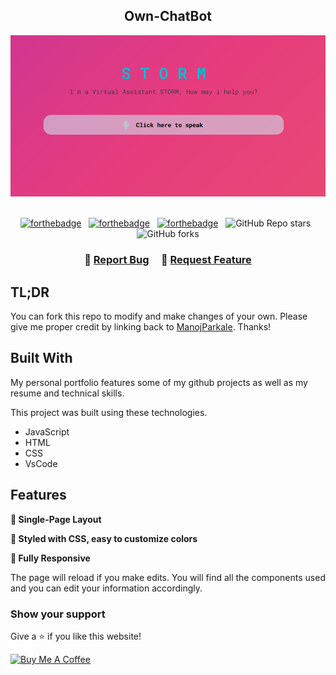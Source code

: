<h2 align="center">
Own-ChatBot <br/>
</h2>
<div align="center">
  <img alt="Demo" src="./ownchatbot.png" />
</div>

<br/>

<center>
  
[![forthebadge](https://forthebadge.com/images/badges/made-with-javascript.svg)](https://forthebadge.com) &nbsp;
[![forthebadge](https://forthebadge.com/images/badges/made-with-html.svg)](https://forthebadge.com) &nbsp;
[![forthebadge](https://forthebadge.com/images/badges/made-with-css.svg)](https://forthebadge.com) &nbsp;
![GitHub Repo stars](https://img.shields.io/github/stars/ManojParkale/Own-ChatBot?color=red&logo=github&style=for-the-badge) &nbsp;
![GitHub forks](https://img.shields.io/github/forks/ManojParkale/Own-ChatBot?color=red&logo=github&style=for-the-badge)

</center>

<h3 align="center">
    🔹
    <a href="https://github.com/ManojParkale/Own-ChatBot/issues">Report Bug</a> &nbsp; &nbsp;
    🔹
    <a href="https://github.com/ManojParkale/Own-ChatBot/issues">Request Feature</a>
</h3>

## TL;DR

You can fork this repo to modify and make changes of your own. Please give me proper credit by linking back to [ManojParkale](https://github.com/ManojParkale/Own-ChatBot). Thanks!

## Built With

My personal portfolio features some of my github projects as well as my resume and technical skills.<br/>

This project was built using these technologies.

- JavaScript
- HTML
- CSS
- VsCode

## Features

**📖   Single-Page Layout**

**🎨 Styled with CSS, easy to customize colors**

**📱 Fully Responsive**

The page will reload if you make edits.
You will find all the components used and you can edit your information accordingly.

### Show your support

Give a ⭐ if you like this website!

<a href="https://www.buymeacoffee.com/ManojParkale" target="_blank"><img src="https://cdn.buymeacoffee.com/buttons/v2/default-violet.png" alt="Buy Me A Coffee" height= "60px" width= "217px" ></a>

